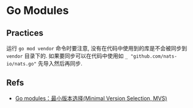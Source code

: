 # Go Modules

## Practices
运行 `go mod vendor` 命令时要注意, 没有在代码中使用到的库是不会被同步到 `vendor` 目录下的. 如果要同步可以在代码中使用如 `_ "github.com/nats-io/nats.go"` 先导入然后再同步.   


## Refs
* [Go modules：最小版本选择(Minimal Version Selection, MVS)](https://tonybai.com/2019/12/21/go-modules-minimal-version-selection/)